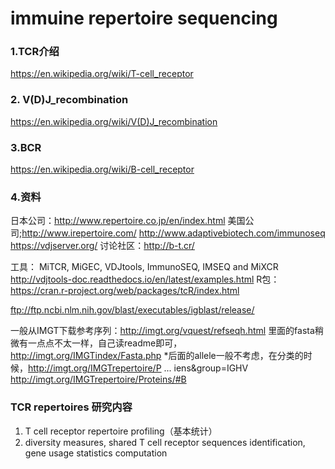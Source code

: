 # immuine repertoire sequencing 
### 1.TCR介绍
https://en.wikipedia.org/wiki/T-cell_receptor
### 2. V(D)J_recombination
https://en.wikipedia.org/wiki/V(D)J_recombination
### 3.BCR
https://en.wikipedia.org/wiki/B-cell_receptor

### 4.资料
日本公司：http://www.repertoire.co.jp/en/index.html
美国公司;http://www.irepertoire.com/ 
http://www.adaptivebiotech.com/immunoseq
https://vdjserver.org/
讨论社区：http://b-t.cr/

工具： MiTCR, MiGEC, VDJtools, ImmunoSEQ, IMSEQ and MiXCR
http://vdjtools-doc.readthedocs.io/en/latest/examples.html
R包：https://cran.r-project.org/web/packages/tcR/index.html

ftp://ftp.ncbi.nlm.nih.gov/blast/executables/igblast/release/



一般从IMGT下载参考序列：http://imgt.org/vquest/refseqh.html
里面的fasta稍微有一点点不太一样，自己读readme即可，http://imgt.org/IMGTindex/Fasta.php
*后面的allele一般不考虑，在分类的时候，http://imgt.org/IMGTrepertoire/P ... iens&group=IGHV
http://imgt.org/IMGTrepertoire/Proteins/#B



### TCR repertoires 研究内容

   1. T cell receptor repertoire profiling（基本统计）
   2. diversity measures, shared T cell receptor sequences identification, gene
usage statistics computation
